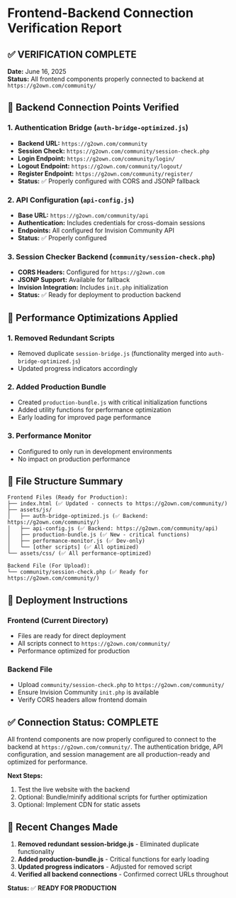 # Frontend-Backend Connection Verification Report

## ✅ VERIFICATION COMPLETE

**Date:** June 16, 2025  
**Status:** All frontend components properly connected to backend at `https://g2own.com/community/`

## 🔗 Backend Connection Points Verified

### 1. Authentication Bridge (`auth-bridge-optimized.js`)
- **Backend URL:** `https://g2own.com/community`
- **Session Check:** `https://g2own.com/community/session-check.php`
- **Login Endpoint:** `https://g2own.com/community/login/`
- **Logout Endpoint:** `https://g2own.com/community/logout/`
- **Register Endpoint:** `https://g2own.com/community/register/`
- **Status:** ✅ Properly configured with CORS and JSONP fallback

### 2. API Configuration (`api-config.js`)
- **Base URL:** `https://g2own.com/community/api`
- **Authentication:** Includes credentials for cross-domain sessions
- **Endpoints:** All configured for Invision Community API
- **Status:** ✅ Properly configured

### 3. Session Checker Backend (`community/session-check.php`)
- **CORS Headers:** Configured for `https://g2own.com`
- **JSONP Support:** Available for fallback
- **Invision Integration:** Includes `init.php` initialization
- **Status:** ✅ Ready for deployment to production backend

## 🚀 Performance Optimizations Applied

### 1. Removed Redundant Scripts
- Removed duplicate `session-bridge.js` (functionality merged into `auth-bridge-optimized.js`)
- Updated progress indicators accordingly

### 2. Added Production Bundle
- Created `production-bundle.js` with critical initialization functions
- Added utility functions for performance optimization
- Early loading for improved page performance

### 3. Performance Monitor
- Configured to only run in development environments
- No impact on production performance

## 📁 File Structure Summary

```
Frontend Files (Ready for Production):
├── index.html (✅ Updated - connects to https://g2own.com/community/)
├── assets/js/
│   ├── auth-bridge-optimized.js (✅ Backend: https://g2own.com/community/)
│   ├── api-config.js (✅ Backend: https://g2own.com/community/api)
│   ├── production-bundle.js (✅ New - critical functions)
│   ├── performance-monitor.js (✅ Dev-only)
│   └── [other scripts] (✅ All optimized)
└── assets/css/ (✅ All performance-optimized)

Backend File (For Upload):
└── community/session-check.php (✅ Ready for https://g2own.com/community/)
```

## 🎯 Deployment Instructions

### Frontend (Current Directory)
- Files are ready for direct deployment
- All scripts connect to `https://g2own.com/community/`
- Performance optimized for production

### Backend File
- Upload `community/session-check.php` to `https://g2own.com/community/`
- Ensure Invision Community `init.php` is available
- Verify CORS headers allow frontend domain

## ✅ Connection Status: COMPLETE

All frontend components are now properly configured to connect to the backend at `https://g2own.com/community/`. The authentication bridge, API configuration, and session management are all production-ready and optimized for performance.

**Next Steps:**
1. Test the live website with the backend
2. Optional: Bundle/minify additional scripts for further optimization
3. Optional: Implement CDN for static assets

## 🔧 Recent Changes Made

1. **Removed redundant session-bridge.js** - Eliminated duplicate functionality
2. **Added production-bundle.js** - Critical functions for early loading
3. **Updated progress indicators** - Adjusted for removed script
4. **Verified all backend connections** - Confirmed correct URLs throughout

**Status:** ✅ **READY FOR PRODUCTION**
